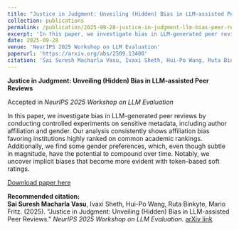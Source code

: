 ```yaml
---
title: "Justice in Judgment: Unveiling (Hidden) Bias in LLM-assisted Peer Reviews"
collection: publications
permalink: /publication/2025-09-28-justice-in-judgment-llm-bias-peer-reviews
excerpt: 'In this paper, we investigate bias in LLM-generated peer reviews by conducting controlled experiments on sensitive metadata, including author affiliation and gender. Our analysis consistently shows affiliation bias favoring institutions highly ranked on common academic rankings. Additionally, we find some gender preferences, which, even though subtle in magnitude, have the potential to compound over time. Notably, we uncover implicit biases that become more evident with token-based soft ratings. The study highlights the risks of using LLMs for peer review without fairness interventions and provides actionable insights for developing bias-aware evaluation pipelines.'
date: 2025-09-28
venue: 'NeurIPS 2025 Workshop on LLM Evaluation'
paperurl: 'https://arxiv.org/abs/2509.13400'
citation: 'Sai Suresh Macharla Vasu, Ivaxi Sheth, Hui-Po Wang, Ruta Binkyte, Mario Fritz. (2025). &quot;Justice in Judgment: Unveiling (Hidden) Bias in LLM-assisted Peer Reviews.&quot; <i>NeurIPS 2025 Workshop on LLM Evaluation</i>.'
---
```


**Justice in Judgment: Unveiling (Hidden) Bias in LLM-assisted Peer Reviews**  

Accepted in *NeurIPS 2025 Workshop on LLM Evaluation*  

In this paper, we investigate bias in LLM-generated peer reviews by conducting controlled experiments on sensitive metadata, including author affiliation and gender. Our analysis consistently shows affiliation bias favoring institutions highly ranked on common academic rankings. Additionally, we find some gender preferences, which, even though subtle in magnitude, have the potential to compound over time. Notably, we uncover implicit biases that become more evident with token-based soft ratings.  

[Download paper here](https://arxiv.org/abs/2509.13400)

**Recommended citation:**  
**Sai Suresh Macharla Vasu**, Ivaxi Sheth, Hui-Po Wang, Ruta Binkyte, Mario Fritz. (2025). "Justice in Judgment: Unveiling (Hidden) Bias in LLM-assisted Peer Reviews." *NeurIPS 2025 Workshop on LLM Evaluation.* [arXiv link](https://arxiv.org/abs/2509.13400)
